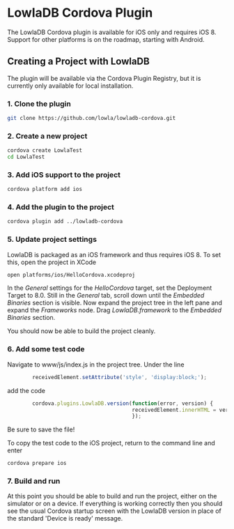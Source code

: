 # LowlaDB Cordova Plugin

The LowlaDB Cordova plugin is available for iOS only and requires iOS 8. Support for other platforms is on the roadmap, starting with Android.

## Creating a Project with LowlaDB
The plugin will be available via the Cordova Plugin Registry, but it is currently only available for local installation.

### 1. Clone the plugin
```bash
git clone https://github.com/lowla/lowladb-cordova.git
```

### 2. Create a new project
```bash
cordova create LowlaTest
cd LowlaTest
```

### 3. Add iOS support to the project
```bash
cordova platform add ios
```

### 4. Add the plugin to the project
```bash
cordova plugin add ../lowladb-cordova
```

### 5. Update project settings
LowlaDB is packaged as an iOS framework and thus requires iOS 8. To set this, open the project in XCode
```bash
open platforms/ios/HelloCordova.xcodeproj
```
In the _General_ settings for the _HelloCordova_ target, set the Deployment Target to 8.0.
Still in the _General_ tab, scroll down until the _Embedded Binaries_ section is visible. Now expand the project tree in the left pane and expand the _Frameworks_ node. Drag _LowlaDB.framework_ to the _Embedded Binaries_ section.

You should now be able to build the project cleanly.

### 6. Add some test code
Navigate to www/js/index.js in the project tree. Under the line
```javascript
        receivedElement.setAttribute('style', 'display:block;');
```
add the code
```javascript
        cordova.plugins.LowlaDB.version(function(error, version) {
                                        receivedElement.innerHTML = version;
                                        });
```
Be sure to save the file!

To copy the test code to the iOS project, return to the command line and enter
```bash
cordova prepare ios
```

### 7. Build and run
At this point you should be able to build and run the project, either on the simulator or on a device. If everything is working correctly then you should see the usual Cordova startup screen with the LowlaDB version in place of the standard 'Device is ready' message.